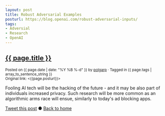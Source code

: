 ```yaml
---
layout: post
title: Robust Adversarial Examples
posturl: https://blog.openai.com/robust-adversarial-inputs/
tags:
- Adversial
- Research
- OpenAI
---
```


## [{{ page.title }}]({{page.posturl}})
<small>Posted on {{ page.date | date: "%Y %B %-d" }} by <a href="https://twitter.com/polgarp">polgarp</a> &middot; Tagged in {{ page.tags | array_to_sentence_string }}</small>  
<small>Original link: <{{page.posturl}}></small>  

Fooling AI tech will be the hacking of the future - and it may be also part of individuals increased privacy. Such research will be more common as an algorithmic arms race will ensue, similarly to today's ad blocking apps.


<!--more-->
<a href="http://twitter.com/share?text={{page.title}}&url={{site.site_baseurl}}{{page.url}}&via=polgarp" target="_blank">Tweet this post</a> &#x25cf; <a href="{{ site.baseurl }}">Back to home</a>
